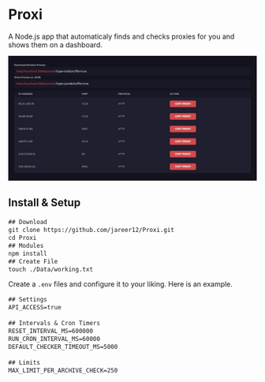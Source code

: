 # Proxi

A Node.js app that automaticaly finds and checks proxies for you and shows them on a dashboard.

![Image](./preview.jpg)

## Install & Setup

```shell
## Download
git clone https://github.com/jareer12/Proxi.git
cd Proxi
## Modules
npm install
## Create File
touch ./Data/working.txt
```

Create a `.env` files and configure it to your liking. Here is an example.

```env
## Settings
API_ACCESS=true

## Intervals & Cron Timers
RESET_INTERVAL_MS=600000
RUN_CRON_INTERVAL_MS=60000
DEFAULT_CHECKER_TIMEOUT_MS=5000

## Limits
MAX_LIMIT_PER_ARCHIVE_CHECK=250
```
